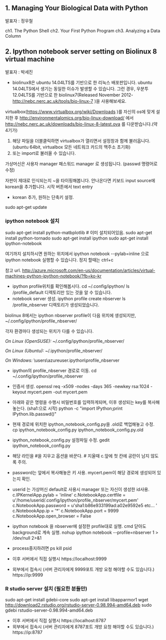 ## 1. Managing Your Biological Data with Python
발표자 : 정우철

ch1. The Python Shell
ch2. Your First Python Program
ch3. Analyzing a Data Column

## 2. Ipython notebook server setting on Biolinux 8 virtual machine
발표자 : 박세진 

* biolinux8은 ubuntu 14.04LTS를 기반으로 한 리눅스 배포판입니다. ubuntu 14.04LTS에서 생기는 동일한 이슈가 발생할 수 있습니다. 그런 경우, 우분투 12.04LTS를 기반으로 한 biolinux7(Released November 2012- http://nebc.nerc.ac.uk/tools/bio-linux-7 )을 사용해보세요.


virtualbox(https://www.virtualbox.org/wiki/Downloads )를 자신의 os에 맞게 설치한 후 
http://environmentalomics.org/bio-linux-download/ 에서 
http://nebc.nerc.ac.uk/downloads/bio-linux-8-latest.ova 를 다운받습니다.(약 4기가)
1. 해당 파일을 더블클릭하면 virtualbox가 열리면서 설정창과 함께 불러옵니다. 
(ubuntu 64bit, virtualbox 모든 네트워크 카드의 맥주소 초기화)
2. 또는 import로 불러올 수 있습니다. 

가상머신은 사용자 manager 패스워드 manager 로 생성됩니다. (passwd 명령어로 수정)

자판이 제대로 인식되는지 ~을 타이핑해봅니다. 
안나온다면 키보드 input source에 korean을 추가합니다.
시작 버튼에서 text entry 
- korean 추가, 원하는 단축키 설정. 

sudo apt-get update

### ipython notebook 설치

sudo apt-get install python-matbplotlib # 이미 설치되어있음. 
sudo apt-get install python-tornado
sudo apt-get install ipython
sudo apt-get install ipython-notebook

여기까지 설치하시면 원하는 위치에서 
ipython notebook --pylab=inline 
으로 ipython notebook 실행할 수 있습니다. 
정지 할때는 ctrl+c

참고 url.
http://azure.microsoft.com/en-us/documentation/articles/virtual-machines-python-ipython-notebook/?fb=ko-kr  

* ipython profile위치를 확인해봅시다. 
cd ~/.config/ipython/
ls
/profile_default 디렉토리만 있는 것을 알 수 있습니다. 
* notebook server 생성.
ipython profile create nbserver
ls
/profile_nbserver 디렉토리가 생성되었습니다. 

biolinux 8에서는 ipython nbserver profile이 다음 위치에 생성되지만, 
~/.config/ipython/profile_nbserver/

각자 환경마다 생성되는 위치가 다를 수 있습니다.

*On Linux (OpenSUSE):*
~/.config/ipython/profile_nbserver/  

*On Linux (Ubuntu):*
~/.ipython/profile_nbserver/

*On Windows:*
\users\azureuser\.ipython\profile_nbserver


* ipython의 profile_nbserver 경로로 이동. 
cd ~/.config/ipython/profile_nbserver

* 인증서 생성.
openssl req -x509 -nodes -days 365 -newkey rsa:1024 -keyout mycert.pem -out mycert.pem
* 아래와 같은 명령을 수행시 비밀번호를 입력하게되며, 이후 생성되는 key를 복사해놓는다. (sha1:으로 시작)
python -c "import IPython;print IPython.lib.passwd()"

* 현재 경로에 위치한 ipython_notebook_config.py을 .old로 백업해놓고 수정.  
cp ipython_notebook_config.py ipython_notebook_config.py.old

* ipython_notebook_config.py 설정파일 수정. 
gedit ipython_notebook_config.py

* 해당 라인을 #을 지우고 옵션을 바꾼다. # 지울때 c.앞에 첫 칸에 공란이 남지 않도록 주의.
* password는 앞에서 복사해놓은 키 사용. mycert.pem이 해당 경로에 생성되어 있는지 확인.
* userid 는 가상머신 default로 사용시 manager 또는 자신이 생성한 id사용.  
c.IPKernelApp.pylab = 'inline'
c.NotebookApp.certfile = u'/home/userid/.config/ipython/profile_nbserver/mycert.pem'
c.NotebookApp.password = u'sha1:b86e933199ad:a02e9592e5 etc... ' 
c.NotebookApp.ip = '*'
c.NotebookApp.port = 9999
c.NotebookApp.open_browser = False

* ipython notebook 을 nbserver에 설정한 profile대로 실행. cmd 닫아도 background로 계속 실행. 
nohup ipython notebook --profile=nbserver 1 > /dev/null 2>&1

* process중지하려면 
ps
kill psid

* 이후 서버에서 직접 실행시 
https://localhost:9999
* 외부에서 접속시 (서버 관리자에게 9999포트 개방 요청 해야할 수도 있습니다.)
https://ip:9999

### R studio server 설치 (필요한 분들만)
sudo apt-get install gdebi-core
sudo apt-get install libapparmor1
wget http://download2.rstudio.org/rstudio-server-0.98.994-amd64.deb
sudo gdebi rstudio-server-0.98.994-amd64.deb

* 이후 서버에서 직접 실행시 
https://localhost:8787
* 외부에서 접속시 (서버 관리자에게 8787포트 개방 요청 해야할 수도 있습니다.)
https://ip:8787